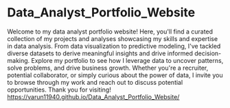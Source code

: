 # Data_Analyst_Portfolio_Website
Welcome to my data analyst portfolio website! Here, you'll find a curated collection of my projects and analyses showcasing my skills and expertise in data analysis. From data visualization to predictive modeling, I've tackled diverse datasets to derive meaningful insights and drive informed decision-making. Explore my portfolio to see how I leverage data to uncover patterns, solve problems, and drive business growth. Whether you're a recruiter, potential collaborator, or simply curious about the power of data, I invite you to browse through my work and reach out to discuss potential opportunities. Thank you for visiting!
 https://varun11940.github.io/Data_Analyst_Portfolio_Website/
